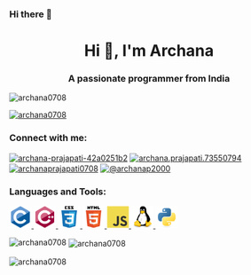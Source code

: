 ### Hi there 👋

<h1 align="center">Hi 👋, I'm Archana</h1>
<h3 align="center">A passionate programmer from India</h3>

<p align="left"> <img src="https://komarev.com/ghpvc/?username=archana0708&label=Profile%20views&color=0e75b6&style=flat" alt="archana0708" /> </p>

<p align="left"> <a href="https://github.com/ryo-ma/github-profile-trophy"><img src="https://github-profile-trophy.vercel.app/?username=archana0708" alt="archana0708" /></a> </p>

<h3 align="left">Connect with me:</h3>
<p align="left">
<a href="https://linkedin.com/in/archana-prajapati-42a0251b2" target="blank"><img align="center" src="https://raw.githubusercontent.com/rahuldkjain/github-profile-readme-generator/master/src/images/icons/Social/linked-in-alt.svg" alt="archana-prajapati-42a0251b2" height="30" width="40" /></a>
<a href="https://fb.com/archana.prajapati.73550794" target="blank"><img align="center" src="https://raw.githubusercontent.com/rahuldkjain/github-profile-readme-generator/master/src/images/icons/Social/facebook.svg" alt="archana.prajapati.73550794" height="30" width="40" /></a>
<a href="https://instagram.com/archanaprajapati0708" target="blank"><img align="center" src="https://raw.githubusercontent.com/rahuldkjain/github-profile-readme-generator/master/src/images/icons/Social/instagram.svg" alt="archanaprajapati0708" height="30" width="40" /></a>
<a href="https://www.hackerrank.com/@archanap2000" target="blank"><img align="center" src="https://raw.githubusercontent.com/rahuldkjain/github-profile-readme-generator/master/src/images/icons/Social/hackerrank.svg" alt="@archanap2000" height="30" width="40" /></a>
</p>

<h3 align="left">Languages and Tools:</h3>
<p align="left"> <a href="https://www.cprogramming.com/" target="_blank"> <img src="https://raw.githubusercontent.com/devicons/devicon/master/icons/c/c-original.svg" alt="c" width="40" height="40"/> </a> <a href="https://www.w3schools.com/cpp/" target="_blank"> <img src="https://raw.githubusercontent.com/devicons/devicon/master/icons/cplusplus/cplusplus-original.svg" alt="cplusplus" width="40" height="40"/> </a> <a href="https://www.w3schools.com/css/" target="_blank"> <img src="https://raw.githubusercontent.com/devicons/devicon/master/icons/css3/css3-original-wordmark.svg" alt="css3" width="40" height="40"/> </a> <a href="https://www.w3.org/html/" target="_blank"> <img src="https://raw.githubusercontent.com/devicons/devicon/master/icons/html5/html5-original-wordmark.svg" alt="html5" width="40" height="40"/> </a> <a href="https://developer.mozilla.org/en-US/docs/Web/JavaScript" target="_blank"> <img src="https://raw.githubusercontent.com/devicons/devicon/master/icons/javascript/javascript-original.svg" alt="javascript" width="40" height="40"/> </a> <a href="https://www.linux.org/" target="_blank"> <img src="https://raw.githubusercontent.com/devicons/devicon/master/icons/linux/linux-original.svg" alt="linux" width="40" height="40"/> </a> <a href="https://www.python.org" target="_blank"> <img src="https://raw.githubusercontent.com/devicons/devicon/master/icons/python/python-original.svg" alt="python" width="40" height="40"/> </a> </p>

<p><img align="left" src="https://github-readme-stats.vercel.app/api/top-langs?username=archana0708&show_icons=true&locale=en&layout=compact" alt="archana0708" /></p>

<p>&nbsp;<img align="center" src="https://github-readme-stats.vercel.app/api?username=archana0708&show_icons=true&locale=en" alt="archana0708" /></p>

<p><img align="center" src="https://github-readme-streak-stats.herokuapp.com/?user=archana0708&" alt="archana0708" /></p>
